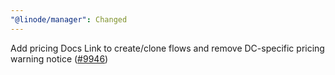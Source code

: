 ```yaml
---
"@linode/manager": Changed
---
```


Add pricing Docs Link to create/clone flows and remove DC-specific pricing warning notice  ([#9946](https://github.com/linode/manager/pull/9946))
